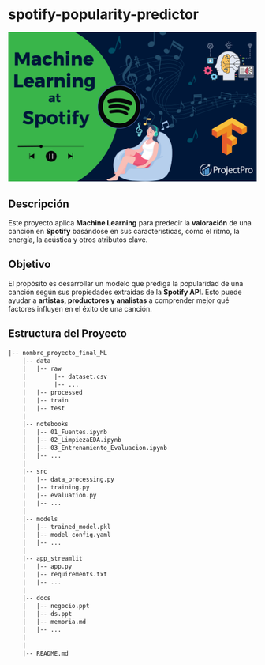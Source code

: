 # spotify-popularity-predictor

![Imagen de análisis Spotify](data/raw/ml_spotify.png)

## Descripción
Este proyecto aplica **Machine Learning** para predecir la **valoración** de una canción en **Spotify** basándose en sus características, como el ritmo, la energía, la acústica y otros atributos clave.

## Objetivo
El propósito es desarrollar un modelo que prediga la popularidad de una canción según sus propiedades extraídas de la **Spotify API**. Esto puede ayudar a **artistas, productores y analistas** a comprender mejor qué factores influyen en el éxito de una canción.

## Estructura del Proyecto

```
|-- nombre_proyecto_final_ML
    |-- data
    |   |-- raw
    |        |-- dataset.csv
    |        |-- ...
    |   |-- processed
    |   |-- train
    |   |-- test
    |
    |-- notebooks
    |   |-- 01_Fuentes.ipynb
    |   |-- 02_LimpiezaEDA.ipynb
    |   |-- 03_Entrenamiento_Evaluacion.ipynb
    |   |-- ...
    |
    |-- src
    |   |-- data_processing.py
    |   |-- training.py
    |   |-- evaluation.py
    |   |-- ...
    |
    |-- models
    |   |-- trained_model.pkl
    |   |-- model_config.yaml
    |   |-- ...
    |
    |-- app_streamlit
    |   |-- app.py
    |   |-- requirements.txt
    |   |-- ...
    |
    |-- docs
    |   |-- negocio.ppt
    |   |-- ds.ppt
    |   |-- memoria.md
    |   |-- ...
    |
    |
    |-- README.md

```